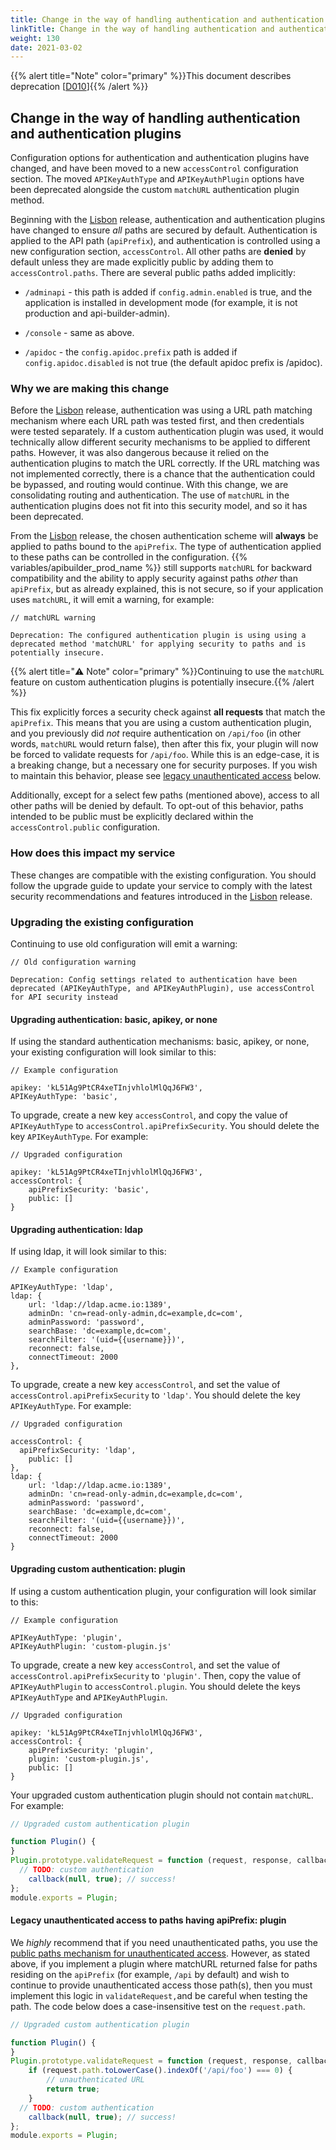 ```yaml
---
title: Change in the way of handling authentication and authentication plugins
linkTitle: Change in the way of handling authentication and authentication plugins
weight: 130
date: 2021-03-02
---
```


{{% alert title="Note" color="primary" %}}This document describes deprecation \[[D010](/docs/deprecations/#D010)\]{{% /alert %}}

## Change in the way of handling authentication and authentication plugins

Configuration options for authentication and authentication plugins have changed, and have been moved to a new `accessControl` configuration section. The moved `APIKeyAuthType` and `APIKeyAuthPlugin` options have been deprecated alongside the custom `matchURL` authentication plugin method.

Beginning with the [Lisbon](/docs/release_notes/standalone_-_18_january_2019/) release, authentication and authentication plugins have changed to ensure _all_ paths are secured by default. Authentication is applied to the API path (`apiPrefix`), and authentication is controlled using a new configuration section, `accessControl`. All other paths are **denied** by default unless they are made explicitly public by adding them to `accessControl.paths`. There are several public paths added implicitly:

* `/adminapi` - this path is added if `config.admin.enabled` is true, and the application is installed in development mode (for example, it is not production and api-builder-admin).

* `/console` - same as above.

* `/apidoc` - the `config.apidoc.prefix` path is added if `config.apidoc.disabled` is not true (the default apidoc prefix is /apidoc).

### Why we are making this change

Before the [Lisbon](/docs/release_notes/standalone_-_18_january_2019/) release, authentication was using a URL path matching mechanism where each URL path was tested first, and then credentials were tested separately. If a custom authentication plugin was used, it would technically allow different security mechanisms to be applied to different paths. However, it was also dangerous because it relied on the authentication plugins to match the URL correctly. If the URL matching was not implemented correctly, there is a chance that the authentication could be bypassed, and routing would continue. With this change, we are consolidating routing and authentication. The use of `matchURL` in the authentication plugins does not fit into this security model, and so it has been deprecated.

From the [Lisbon](/docs/release_notes/standalone_-_18_january_2019/) release, the chosen authentication scheme will **always** be applied to paths bound to the `apiPrefix`. The type of authentication applied to these paths can be controlled in the configuration. {{% variables/apibuilder_prod_name %}} still supports `matchURL` for backward compatibility and the ability to apply security against paths _other_ than `apiPrefix`, but as already explained, this is not secure, so if your application uses `matchURL`, it will emit a warning, for example:

```
// matchURL warning

Deprecation: The configured authentication plugin is using using a deprecated method 'matchURL' for applying security to paths and is potentially insecure.
```

{{% alert title="⚠️ Note" color="primary" %}}Continuing to use the `matchURL` feature on custom authentication plugins is potentially insecure.{{% /alert %}}

This fix explicitly forces a security check against **all requests** that match the `apiPrefix`. This means that you are using a custom authentication plugin, and you previously did _not_ require authentication on `/api/foo` (in other words, `matchURL` would return false), then after this fix, your plugin will now be forced to validate requests for `/api/foo`. While this is an edge-case, it is a breaking change, but a necessary one for security purposes. If you wish to maintain this behavior, please see [legacy unauthenticated access](#legacy-unauthenticated-access) below.

Additionally, except for a select few paths (mentioned above), access to all other paths will be denied by default. To opt-out of this behavior, paths intended to be public must be explicitly declared within the `accessControl.public` configuration.

### How does this impact my service

These changes are compatible with the existing configuration. You should follow the upgrade guide to update your service to comply with the latest security recommendations and features introduced in the [Lisbon](/docs/release_notes/standalone_-_18_january_2019/) release.

### Upgrading the existing configuration

Continuing to use old configuration will emit a warning:

```
// Old configuration warning

Deprecation: Config settings related to authentication have been deprecated (APIKeyAuthType, and APIKeyAuthPlugin), use accessControl for API security instead
```

#### Upgrading authentication: basic, apikey, or none

If using the standard authentication mechanisms: basic, apikey, or none, your existing configuration will look similar to this:

```
// Example configuration

apikey: 'kL51Ag9PtCR4xeTInjvhlolMlQqJ6FW3',
APIKeyAuthType: 'basic',
```

To upgrade, create a new key `accessControl`, and copy the value of `APIKeyAuthType` to `accessControl.apiPrefixSecurity`. You should delete the key `APIKeyAuthType`. For example:

```
// Upgraded configuration

apikey: 'kL51Ag9PtCR4xeTInjvhlolMlQqJ6FW3',
accessControl: {
    apiPrefixSecurity: 'basic',
    public: []
}
```

#### Upgrading authentication: ldap

If using ldap, it will look similar to this:

```
// Example configuration

APIKeyAuthType: 'ldap',
ldap: {
    url: 'ldap://ldap.acme.io:1389',
    adminDn: 'cn=read-only-admin,dc=example,dc=com',
    adminPassword: 'password',
    searchBase: 'dc=example,dc=com',
    searchFilter: '(uid={{username}})',
    reconnect: false,
    connectTimeout: 2000
},
```

To upgrade, create a new key `accessControl`, and set the value of `accessControl.apiPrefixSecurity` to `'ldap'`. You should delete the key `APIKeyAuthType`. For example:

```
// Upgraded configuration

accessControl: {
  apiPrefixSecurity: 'ldap',
    public: []
},
ldap: {
    url: 'ldap://ldap.acme.io:1389',
    adminDn: 'cn=read-only-admin,dc=example,dc=com',
    adminPassword: 'password',
    searchBase: 'dc=example,dc=com',
    searchFilter: '(uid={{username}})',
    reconnect: false,
    connectTimeout: 2000
}
```

#### Upgrading custom authentication: plugin

If using a custom authentication plugin, your configuration will look similar to this:

```
// Example configuration

APIKeyAuthType: 'plugin',
APIKeyAuthPlugin: 'custom-plugin.js'
```

To upgrade, create a new key `accessControl`, and set the value of `accessControl.apiPrefixSecurity` to `'plugin'`. Then, copy the value of `APIKeyAuthPlugin` to `accessControl.plugin`. You should delete the keys `APIKeyAuthType` and `APIKeyAuthPlugin`.

```
// Upgraded configuration

apikey: 'kL51Ag9PtCR4xeTInjvhlolMlQqJ6FW3',
accessControl: {
    apiPrefixSecurity: 'plugin',
    plugin: 'custom-plugin.js',
    public: []
}
```

Your upgraded custom authentication plugin should not contain `matchURL`. For example:

```javascript
// Upgraded custom authentication plugin

function Plugin() {
}
Plugin.prototype.validateRequest = function (request, response, callback) {
  // TODO: custom authentication
    callback(null, true); // success!
};
module.exports = Plugin;
```

#### Legacy unauthenticated access to paths having apiPrefix: plugin

We _highly_ recommend that if you need unauthenticated paths, you use the [public paths mechanism for unauthenticated access](/docs/developer_guide/project/configuration/project_configuration/). However, as stated above, if you implement a plugin where matchURL returned false for paths residing on the `apiPrefix` (for example, `/api` by default) and wish to continue to provide unauthenticated access those path(s), then you must implement this logic in `validateRequest,`and be careful when testing the path. The code below does a case-insensitive test on the `request.path`.

```javascript
// Upgraded custom authentication plugin

function Plugin() {
}
Plugin.prototype.validateRequest = function (request, response, callback) {
    if (request.path.toLowerCase().indexOf('/api/foo') === 0) {
        // unauthenticated URL
        return true;
    }
  // TODO: custom authentication
    callback(null, true); // success!
};
module.exports = Plugin;
```
